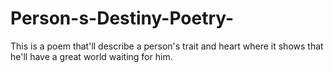 # Person-s-Destiny-Poetry-
This is a poem that'll describe a person's trait and heart where it shows that he'll have a great world waiting for him.
